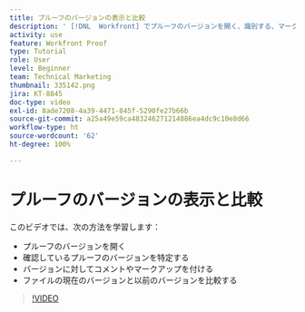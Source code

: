 ```yaml
---
title: プルーフのバージョンの表示と比較
description: ' [!DNL  Workfront] でプルーフのバージョンを開く、識別する、マークアップする、コメントを付ける、および比較する方法を説明します。'
activity: use
feature: Workfront Proof
type: Tutorial
role: User
level: Beginner
team: Technical Marketing
thumbnail: 335142.png
jira: KT-8845
doc-type: video
exl-id: 8ade7208-4a39-4471-845f-5290fe27b66b
source-git-commit: a25a49e59ca483246271214886ea4dc9c10e8d66
workflow-type: ht
source-wordcount: '62'
ht-degree: 100%

---
```


# プルーフのバージョンの表示と比較

このビデオでは、次の方法を学習します：

* プルーフのバージョンを開く
* 確認しているプルーフのバージョンを特定する
* バージョンに対してコメントやマークアップを付ける
* ファイルの現在のバージョンと以前のバージョンを比較する

>[!VIDEO](https://video.tv.adobe.com/v/335142/?quality=12&learn=on)

<!--
## Learn more
* Compare proofs
-->
